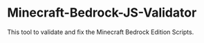 # Minecraft-Bedrock-JS-Validator
This tool to validate and fix the Minecraft Bedrock Edition Scripts.
